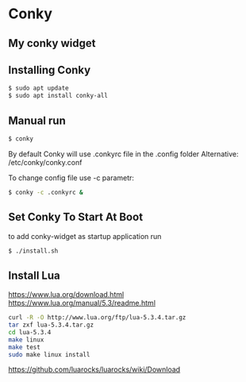 # Conky

## My conky widget

## Installing Conky

```bash
$ sudo apt update
$ sudo apt install conky-all
```

## Manual run

```bash
$ conky
```

By default Conky will use .conkyrc file in the .config folder
Alternative: /etc/conky/conky.conf

To change config file use -c parametr:

```bash
$ conky -c .conkyrc & 
```

## Set Conky To Start At Boot

to add conky-widget as startup application run

```bash
$ ./install.sh
```

## Install Lua

https://www.lua.org/download.html
https://www.lua.org/manual/5.3/readme.html

```bash
curl -R -O http://www.lua.org/ftp/lua-5.3.4.tar.gz
tar zxf lua-5.3.4.tar.gz
cd lua-5.3.4
make linux
make test
sudo make linux install
```

https://github.com/luarocks/luarocks/wiki/Download
